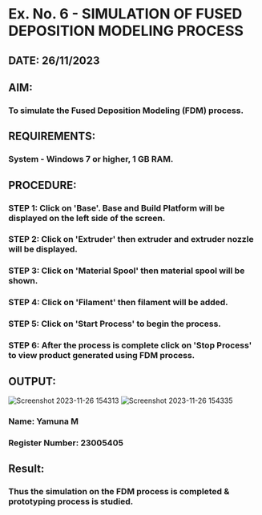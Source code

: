 # Ex. No. 6 - SIMULATION OF FUSED DEPOSITION MODELING PROCESS

## DATE: 26/11/2023
## AIM:
### To simulate the Fused Deposition Modeling (FDM) process.

## REQUIREMENTS:
### System - Windows 7 or higher, 1 GB RAM.

## PROCEDURE:
### STEP 1: Click on 'Base'. Base and Build Platform will be displayed on the left side of the screen.
### STEP 2: Click on 'Extruder' then extruder and extruder nozzle will be displayed.
### STEP 3: Click on 'Material Spool' then material spool will be shown.
### STEP 4: Click on 'Filament' then filament will be added.
### STEP 5: Click on 'Start Process' to begin the process.
### STEP 6: After the process is complete click on 'Stop Process' to view product generated using FDM process.

## OUTPUT:
![Screenshot 2023-11-26 154313](https://github.com/yamunadass/Ex.-No---6.-SIMULATION-OF-FUSED-DEPOSITION-MODELING-PROCESS/assets/138971172/07f491f6-8702-4195-864d-945599f2e82a)
![Screenshot 2023-11-26 154335](https://github.com/yamunadass/Ex.-No---6.-SIMULATION-OF-FUSED-DEPOSITION-MODELING-PROCESS/assets/138971172/e7133d6e-be85-4db0-8c61-a5b6ea407e5d)
### Name: Yamuna M
### Register Number: 23005405

## Result:
### Thus the simulation on the FDM process is completed & prototyping process is studied.
